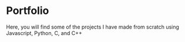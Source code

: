 # Portfolio
Here, you will find some of the projects I have made from scratch using Javascript, Python, C, and C++
